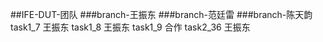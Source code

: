 ##IFE-DUT-团队
###branch-王振东
###branch-范廷雷
###branch-陈天韵
task1_7  王振东
task1_8  王振东
task1_9  合作
task2_36 王振东

